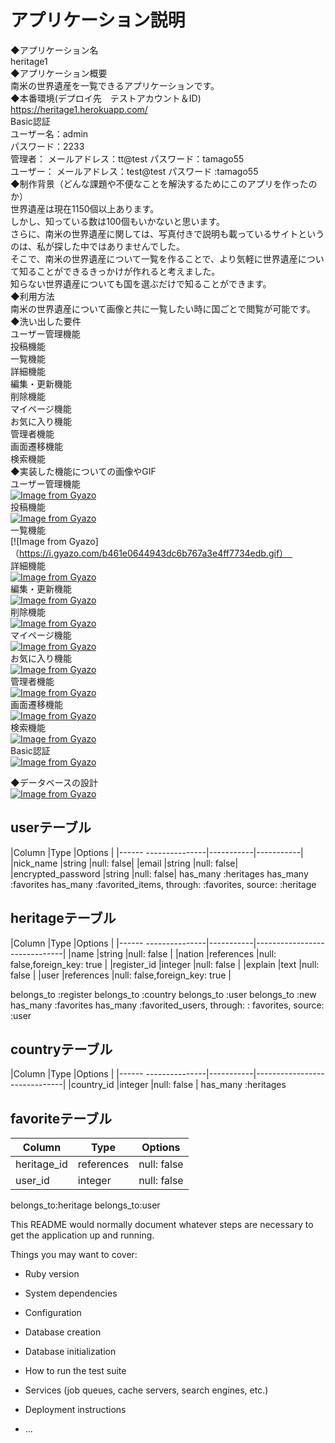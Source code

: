 # アプリケーション説明
◆アプリケーション名<br>
  heritage1<br>
◆アプリケーション概要<br>
  南米の世界遺産を一覧できるアプリケーションです。<br>
◆本番環境(デプロイ先　テストアカウント＆ID)<br>
  https://heritage1.herokuapp.com/<br>
  Basic認証<br>
  ユーザー名：admin<br>
  パスワード：2233<br>
  管理者：
   メールアドレス：tt@test   パスワード：tamago55<br>
  ユーザー：
   メールアドレス：test@test パスワード :tamago55<br>
◆制作背景（どんな課題や不便なことを解決するためにこのアプリを作ったのか）	<br>
  世界遺産は現在1150個以上あります。<br>
  しかし、知っている数は100個もいかないと思います。<br>
  さらに、南米の世界遺産に関しては、写真付きで説明も載っているサイトというのは、私が探した中ではありませんでした。<br>
  そこで、南米の世界遺産について一覧を作ることで、より気軽に世界遺産について知ることができるきっかけが作れると考えました。<br>
  知らない世界遺産についても国を選ぶだけで知ることができます。<br>
◆利用方法<br>
  南米の世界遺産について画像と共に一覧したい時に国ごとで閲覧が可能です。<br>
◆洗い出した要件<br>
  ユーザー管理機能<br>
  投稿機能<br>
  一覧機能<br>
  詳細機能<br>
  編集・更新機能<br>
  削除機能<br>
  マイページ機能<br>
  お気に入り機能<br>
  管理者機能<br>
  画面遷移機能<br>
  検索機能<br>
◆実装した機能についての画像やGIF<br>
ユーザー管理機能<br>
[![Image from Gyazo](https://i.gyazo.com/ddf71cf9e1293463c7be3b15d6d44860.gif)](https://gyazo.com/ddf71cf9e1293463c7be3b15d6d44860)<br>
投稿機能<br>
[![Image from Gyazo](https://i.gyazo.com/74dc3c5221f5725e110b845b16e10f04.jpg)](https://gyazo.com/74dc3c5221f5725e110b845b16e10f04)<br>
一覧機能<br>
[![Image from Gyazo]（https://i.gyazo.com/b461e0644943dc6b767a3e4ff7734edb.gif）　<br>
詳細機能<br>
[![Image from Gyazo](https://i.gyazo.com/b461e0644943dc6b767a3e4ff7734edb.gif)](https://gyazo.com/b461e0644943dc6b767a3e4ff7734edb)<br>
編集・更新機能<br>
[![Image from Gyazo](https://i.gyazo.com/2550f58cc9d1220410bbe2c3374227a1.gif)](https://gyazo.com/2550f58cc9d1220410bbe2c3374227a1)<br>
削除機能<br>
[![Image from Gyazo](https://i.gyazo.com/4131407060ca3361c63c02cac8fd7e3a.gif)](https://gyazo.com/4131407060ca3361c63c02cac8fd7e3a)<br>
マイページ機能<br>
[![Image from Gyazo](https://i.gyazo.com/10a594d6e548bb2e355030e8037068bf.gif)](https://gyazo.com/10a594d6e548bb2e355030e8037068bf)<br>
お気に入り機能<br>
[![Image from Gyazo](https://i.gyazo.com/19ff57fef082c972e6e1641393d93e8c.gif)](https://gyazo.com/19ff57fef082c972e6e1641393d93e8c)<br>
管理者機能<br>
[![Image from Gyazo](https://i.gyazo.com/3a3cd634d5f204b9c5745c8a344724fe.jpg)](https://gyazo.com/3a3cd634d5f204b9c5745c8a344724fe)<br>
画面遷移機能<br>
[![Image from Gyazo](https://i.gyazo.com/224633918573ab871114899e9473dc3b.gif)](https://gyazo.com/224633918573ab871114899e9473dc3b)<br>
検索機能<br>
[![Image from Gyazo](https://i.gyazo.com/49fecf1e3680f22ff64c9f72a08ff702.gif)](https://gyazo.com/49fecf1e3680f22ff64c9f72a08ff702)<br>
Basic認証<br>
[![Image from Gyazo](https://i.gyazo.com/abee190f401fc69649dd76cc8b9e7baf.png)](https://gyazo.com/abee190f401fc69649dd76cc8b9e7baf)<br>

◆データベースの設計<br>
[![Image from Gyazo](https://i.gyazo.com/38689c026fdad3150e91e0354ac5470e.png)](https://gyazo.com/38689c026fdad3150e91e0354ac5470e)
## userテーブル

|Column                |Type       |Options    |
|------ ---------------|-----------|-----------|
|nick_name             |string     |null: false|
|email                 |string     |null: false|
|encrypted_password    |string     |null: false|
has_many :heritages
has_many :favorites
has_many :favorited_items, through: :favorites, source: :heritage
## heritageテーブル
|Column                |Type       |Options                       |
|------ ---------------|-----------|------------------------------|
|name                  |string     |null: false                   |
|nation                |references |null: false,foreign_key: true |
|register_id           |integer    |null: false                   |
|explain               |text       |null: false                   |
|user                  |references |null: false,foreign_key: true |

belongs_to :register
belongs_to :country
belongs_to :user
belongs_to :new
has_many :favorites
has_many :favorited_users, through: : favorites, source: :user 


## countryテーブル
|Column                |Type       |Options                       |
|------ ---------------|-----------|------------------------------|
|country_id            |integer    |null: false                   |
has_many :heritages

## favoriteテーブル

|Column                |Type       |Options    |
|----------------------|-----------|-----------|
|heritage_id           |references |null: false|
|user_id               |integer    |null: false|

belongs_to:heritage
belongs_to:user

This README would normally document whatever steps are necessary to get the
application up and running.

Things you may want to cover:

* Ruby version

* System dependencies

* Configuration

* Database creation

* Database initialization

* How to run the test suite

* Services (job queues, cache servers, search engines, etc.)

* Deployment instructions

* ...
